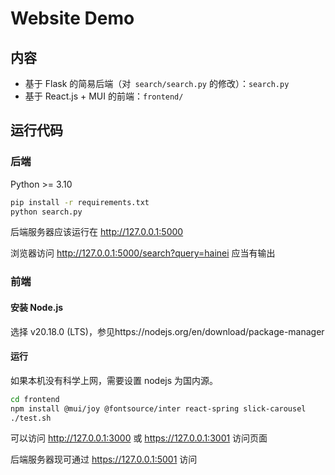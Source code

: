 # Website Demo

## 内容

- 基于 Flask 的简易后端（对` search/search.py` 的修改）：`search.py`
- 基于 React.js + MUI 的前端：`frontend/`

## 运行代码

### 后端

Python >= 3.10

```bash
pip install -r requirements.txt
python search.py
```

后端服务器应该运行在 http://127.0.0.1:5000

浏览器访问 http://127.0.0.1:5000/search?query=hainei 应当有输出

### 前端

#### 安装 Node.js 

选择 v20.18.0 (LTS)，参见https://nodejs.org/en/download/package-manager

#### 运行

如果本机没有科学上网，需要设置 nodejs 为国内源。

```bash
cd frontend
npm install @mui/joy @fontsource/inter react-spring slick-carousel
./test.sh
```

可以访问 http://127.0.0.1:3000 或 https://127.0.0.1:3001 访问页面

后端服务器现可通过 https://127.0.0.1:5001 访问
